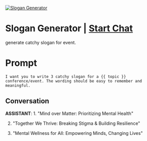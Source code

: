 
[![Slogan Generator ](https://flow-prompt-covers.s3.us-west-1.amazonaws.com/icon/illustrative/illus_3.png)](https://gptcall.net/chat.html?data=%7B%22contact%22%3A%7B%22id%22%3A%225-YNbrFIuoWP8-ub9VvTs%22%2C%22flow%22%3Atrue%7D%7D)
# Slogan Generator  | [Start Chat](https://gptcall.net/chat.html?data=%7B%22contact%22%3A%7B%22id%22%3A%225-YNbrFIuoWP8-ub9VvTs%22%2C%22flow%22%3Atrue%7D%7D)
generate catchy slogan for event.



# Prompt

```
I want you to write 3 catchy slogan for a {{ topic }} conference/event. The wording should be easy to remember and meaningful. 

```

## Conversation

**ASSISTANT**: 1. "Mind over Matter: Prioritizing Mental Health" 

2. "Together We Thrive: Breaking Stigma & Building Resilience" 

3. "Mental Wellness for All: Empowering Minds, Changing Lives"



